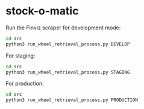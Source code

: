# stock-o-matic

Run the Finviz scraper for development mode:

```bash
cd src
python3 run_wheel_retrieval_process.py DEVELOP
```

For staging:

```bash
cd src
python3 run_wheel_retrieval_process.py STAGING
```

For production:

```bash
cd src
python3 run_wheel_retrieval_process.py PRODUCTION
```